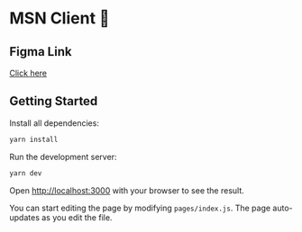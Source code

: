 # MSN Client 💬

## Figma Link

[Click here](https://www.figma.com/community/file/1154918704465756658)

## Getting Started

Install all dependencies:

```bash
yarn install
```

Run the development server:

```bash
yarn dev
```

Open [http://localhost:3000](http://localhost:3000) with your browser to see the result.

You can start editing the page by modifying `pages/index.js`. The page auto-updates as you edit the file.
